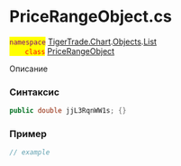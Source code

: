 
# PriceRangeObject.cs
<mark style="color:purple;">`namespace`</mark> [TigerTrade.Chart](../../../../../TigerTrade.Chart.md).[Objects](../../../../../TigerTrade.Chart/Objects.md).[List](../../../../../TigerTrade.Chart/Objects/List.md)  
<mark style="color:red;">&nbsp;&nbsp;&nbsp;&nbsp;&nbsp;&nbsp;&nbsp;`class`</mark> [PriceRangeObject](../../PriceRangeObject.cs.md)

Описание

### Синтаксис
```csharp
public double jjL3RqnWW1s; {}
```
### Пример  
```csharp
// example
```
